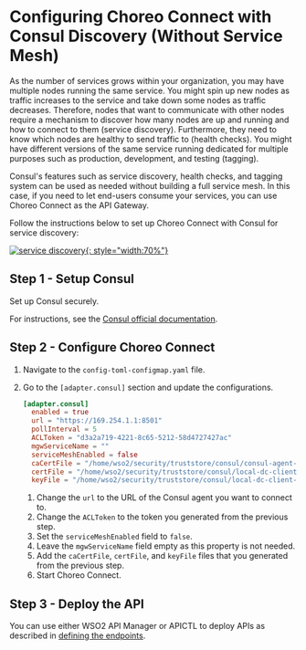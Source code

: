 # Configuring Choreo Connect with Consul Discovery (Without Service Mesh)

As the number of services grows within your organization, you may have multiple nodes running the same service.
You might spin up new nodes as traffic increases to the service and take down some nodes as traffic decreases.
Therefore, nodes that want to communicate with other nodes require a mechanism to discover how many nodes are up and running and how to connect to them (service discovery). Furthermore, they need to know which nodes are healthy to send traffic to (health checks).
You might have different versions of the same service running dedicated for multiple purposes such as production, development, and testing (tagging).

Consul's features such as service discovery, health checks, and tagging system can be used as needed without building a full service mesh.
In this case, if you need to let end-users consume your services, you can use Choreo Connect as the API Gateway.<br>

Follow the instructions below to set up Choreo Connect with Consul for service discovery:

[![service discovery]({{base_path}}/assets/img/deploy/consul-reference-discovery.png){: style="width:70%"}]({{base_path}}/assets/img/deploy/consul-reference-discovery.png)

## Step 1 - Setup Consul

Set up Consul securely.

For instructions, see the [Consul official documentation](https://www.consul.io/docs).

## Step 2 - Configure Choreo Connect

1. Navigate to the `config-toml-configmap.yaml` file.
2. Go to the `[adapter.consul]` section and update the configurations.

    ``` toml
    [adapter.consul]
      enabled = true
      url = "https://169.254.1.1:8501"
      pollInterval = 5
      ACLToken = "d3a2a719-4221-8c65-5212-58d4727427ac"
      mgwServiceName = ""
      serviceMeshEnabled = false
      caCertFile = "/home/wso2/security/truststore/consul/consul-agent-ca.pem"
      certFile = "/home/wso2/security/truststore/consul/local-dc-client-consul-0.pem"
      keyFile = "/home/wso2/security/truststore/consul/local-dc-client-consul-0-key.pem"
    ```

      1. Change the `url` to the URL of the Consul agent you want to connect to.
      2. Change the `ACLToken` to the token you generated from the previous step.
      3. Set the `serviceMeshEnabled` field to `false`.
      4. Leave the `mgwServiceName` field empty as this property is not needed.
      5. Add the `caCertFile`, `certFile`, and `keyFile` files that you generated from the previous step.
      6. Start Choreo Connect.

## Step 3 - Deploy the API

You can use either WSO2 API Manager or APICTL to deploy APIs as described in [defining the endpoints]({{base_path}}/deploy-and-publish/deploy-on-gateway/choreo-connect/service-discovery/service-discovery-overview/#defining-the-endpoints).
